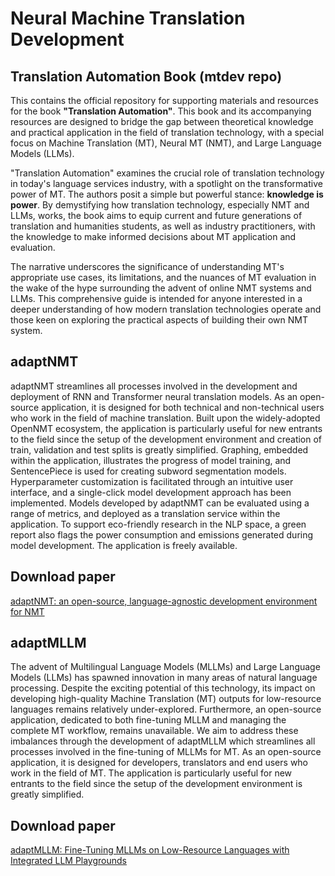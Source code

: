 # Neural Machine Translation Development

## Translation Automation Book (mtdev repo)

This contains the official repository for supporting materials and resources for the book **"Translation Automation"**. This book and its accompanying resources are designed to bridge the gap between theoretical knowledge and practical application in the field of translation technology, with a special focus on Machine Translation (MT), Neural MT (NMT), and Large Language Models (LLMs).

"Translation Automation" examines the crucial role of translation technology in today's language services industry, with a spotlight on the transformative power of MT. The authors posit a simple but powerful stance: **knowledge is power**. By demystifying how translation technology, especially NMT and LLMs, works, the book aims to equip current and future generations of translation and humanities students, as well as industry practitioners, with the knowledge to make informed decisions about MT application and evaluation.

The narrative underscores the significance of understanding MT's appropriate use cases, its limitations, and the nuances of MT evaluation in the wake of the hype surrounding the advent of online NMT systems and LLMs. This comprehensive guide is intended for anyone interested in a deeper understanding of how modern translation technologies operate and those keen on exploring the practical aspects of building their own NMT system.

## adaptNMT

adaptNMT streamlines all processes involved in the development and deployment of RNN and Transformer neural translation models. As an open-source application, it is designed for both technical and non-technical users who work in the field of machine translation. Built upon the widely-adopted OpenNMT ecosystem, the application is particularly useful for new entrants to the field since the setup of the development environment and creation of train, validation  and test splits is greatly simplified. Graphing, embedded within the application, illustrates the progress of model training, and SentencePiece is used for creating subword segmentation models. Hyperparameter customization is facilitated through an intuitive user interface, and a single-click model development approach has been implemented. Models developed by adaptNMT can be evaluated using a range of metrics, and deployed as a translation service within the application. To support eco-friendly research in the NLP space, a green report also flags the power consumption and emissions generated during model development. The application is freely available.

## Download paper
[adaptNMT: an open-source, language-agnostic development environment for NMT](https://doi.org/10.1007/s10579-023-09671-2)

## adaptMLLM

The advent of Multilingual Language Models (MLLMs) and Large Language Models (LLMs) has spawned innovation in many areas of natural language processing. Despite the exciting potential of this technology, its impact on developing high-quality Machine Translation (MT) outputs for low-resource languages remains relatively under-explored. Furthermore, an open-source application, dedicated to both fine-tuning MLLM and managing the complete MT workflow, remains unavailable. We aim to address these imbalances through the development of adaptMLLM which streamlines all processes involved in the fine-tuning of MLLMs for MT. As an open-source application, it is designed for developers, translators and end users who work in the field of MT. The application is particularly useful for new entrants to the field since the setup of the development environment is greatly simplified. 

## Download paper
[adaptMLLM: Fine-Tuning MLLMs on Low-Resource Languages with Integrated LLM Playgrounds](https://www.mdpi.com/2078-2489/14/12/638)
